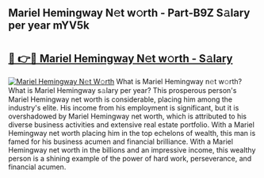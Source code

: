 ## Mariel Hemingway N𝚎t w𝚘rth - Part-B9Z S𝚊lary per year mYV5k

# <h2><a href="http://gc1h20f.nevu.top/?p=Mariel+Hemingway">🔗 👉🔴 Mariel Hemingway N𝚎t w𝚘rth - S𝚊lary</a></h2>

[![Mariel Hemingway N𝚎t W𝚘rth](https://i.imgur.com/Oavwk0R.jpeg)](http://gc1h20f.nevu.top/?p=Mariel+Hemingway)
What is Mariel Hemingway n𝚎t w𝚘rth? What is Mariel Hemingway s𝚊lary per year?
This prosperous person's Mariel Hemingway net worth is considerable, placing him among the industry's elite. His income from his employment is significant, but it is overshadowed by Mariel Hemingway net worth, which is attributed to his diverse business activities and extensive real estate portfolio. With a Mariel Hemingway net worth placing him in the top echelons of wealth, this man is famed for his business acumen and financial brilliance. With a Mariel Hemingway net worth in the billions and an impressive income, this wealthy person is a shining example of the power of hard work, perseverance, and financial acumen.
